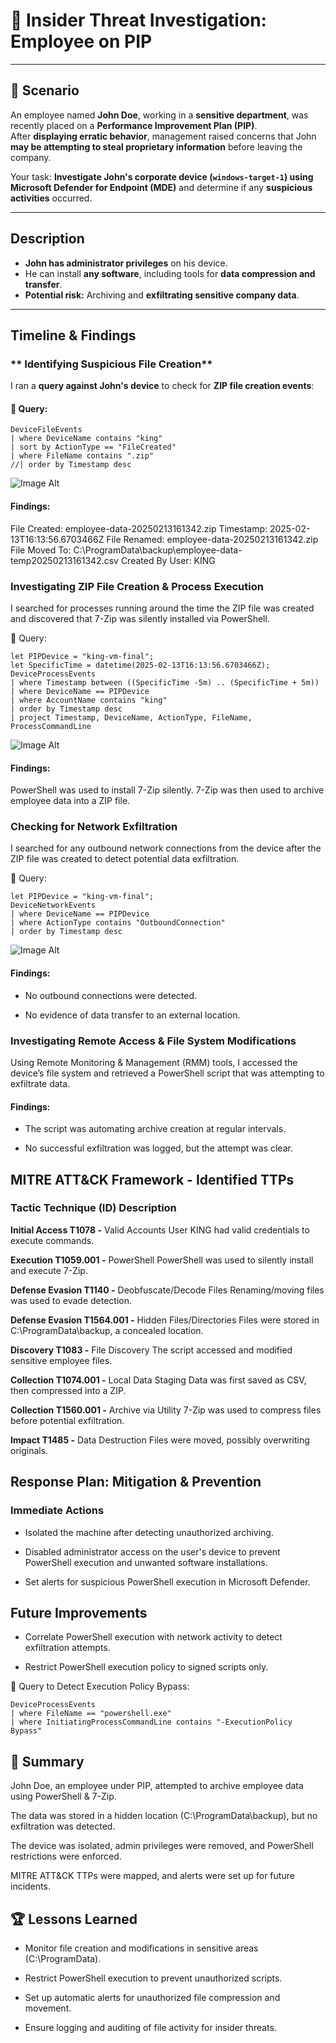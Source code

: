 # 🚨 Insider Threat Investigation: Employee on PIP

---

## 📌 Scenario  
An employee named **John Doe**, working in a **sensitive department**, was recently placed on a **Performance Improvement Plan (PIP)**.  
After **displaying erratic behavior**, management raised concerns that John **may be attempting to steal proprietary information** before leaving the company.  

Your task: **Investigate John's corporate device (`windows-target-1`) using Microsoft Defender for Endpoint (MDE)** and determine if any **suspicious activities** occurred.  

---

## Description  
- **John has administrator privileges** on his device.  
- He can install **any software**, including tools for **data compression and transfer**.  
- **Potential risk:** Archiving and **exfiltrating sensitive company data**.  

---

## **Timeline & Findings**  

### ** Identifying Suspicious File Creation**  
I ran a **query against John's device** to check for **ZIP file creation events**:  

#### 📜 Query:  
```kusto
DeviceFileEvents
| where DeviceName contains "king"
| sort by ActionType == "FileCreated"
| where FileName contains ".zip"
//| order by Timestamp desc
```
![Image Alt](https://github.com/K-ING-TECH/Threat-Hunt_Insider-Threat/blob/main/img1.png?raw=true)

#### Findings:

File Created: employee-data-20250213161342.zip
Timestamp: 2025-02-13T16:13:56.6703466Z
File Renamed: employee-data-20250213161342.zip
File Moved To: C:\ProgramData\backup\employee-data-temp20250213161342.csv
Created By User: KING

### Investigating ZIP File Creation & Process Execution
I searched for processes running around the time the ZIP file was created and discovered that 7-Zip was silently installed via PowerShell.

📜 Query:
```kusto
let PIPDevice = "king-vm-final";
let SpecificTime = datetime(2025-02-13T16:13:56.6703466Z);
DeviceProcessEvents
| where Timestamp between ((SpecificTime -5m) .. (SpecificTime + 5m))
| where DeviceName == PIPDevice
| where AccountName contains "king"
| order by Timestamp desc
| project Timestamp, DeviceName, ActionType, FileName, ProcessCommandLine
```
![Image Alt](https://github.com/K-ING-TECH/Threat-Hunt_Insider-Threat/blob/main/img2.png?raw=true)

#### Findings:

PowerShell was used to install 7-Zip silently.
7-Zip was then used to archive employee data into a ZIP file.

### Checking for Network Exfiltration
I searched for any outbound network connections from the device after the ZIP file was created to detect potential data exfiltration.

📜 Query:
```kusto
let PIPDevice = "king-vm-final";
DeviceNetworkEvents
| where DeviceName == PIPDevice
| where ActionType contains "OutboundConnection"
| order by Timestamp desc
```
![Image Alt](https://github.com/K-ING-TECH/Threat-Hunt_Insider-Threat/blob/main/img3.png?raw=true)

#### Findings:

- No outbound connections were detected.

- No evidence of data transfer to an external location.

### Investigating Remote Access & File System Modifications
Using Remote Monitoring & Management (RMM) tools, I accessed the device’s file system and retrieved a PowerShell script that was attempting to exfiltrate data.

#### Findings:

- The script was automating archive creation at regular intervals.

- No successful exfiltration was logged, but the attempt was clear.

## MITRE ATT&CK Framework - Identified TTPs

### Tactic	Technique (ID)	Description
**Initial Access	T1078 -** Valid Accounts	User KING had valid credentials to execute commands.

**Execution	T1059.001 -** PowerShell	PowerShell was used to silently install and execute 7-Zip.

**Defense Evasion	T1140 -** Deobfuscate/Decode Files	Renaming/moving files was used to evade detection.

**Defense Evasion	T1564.001 -** Hidden Files/Directories	Files were stored in C:\ProgramData\backup, a concealed location.

**Discovery	T1083 -** File Discovery	The script accessed and modified sensitive employee files.

**Collection	T1074.001 -** Local Data Staging	Data was first saved as CSV, then compressed into a ZIP.

**Collection	T1560.001 -** Archive via Utility	7-Zip was used to compress files before potential exfiltration.

**Impact	T1485 -** Data Destruction	Files were moved, possibly overwriting originals.

## Response Plan: Mitigation & Prevention
### Immediate Actions
- Isolated the machine after detecting unauthorized archiving.

- Disabled administrator access on the user's device to prevent PowerShell execution and unwanted software installations.

- Set alerts for suspicious PowerShell execution in Microsoft Defender.

## Future Improvements
- Correlate PowerShell execution with network activity to detect exfiltration attempts.

- Restrict PowerShell execution policy to signed scripts only.

📜 Query to Detect Execution Policy Bypass:
```kusto
DeviceProcessEvents
| where FileName == "powershell.exe"
| where InitiatingProcessCommandLine contains "-ExecutionPolicy Bypass"
```

## 📌 Summary
John Doe, an employee under PIP, attempted to archive employee data using PowerShell & 7-Zip.

The data was stored in a hidden location (C:\ProgramData\backup), but no exfiltration was detected.

The device was isolated, admin privileges were removed, and PowerShell restrictions were enforced.

MITRE ATT&CK TTPs were mapped, and alerts were set up for future incidents.

## 🏆 Lessons Learned
- Monitor file creation and modifications in sensitive areas (C:\ProgramData).

- Restrict PowerShell execution to prevent unauthorized scripts.

- Set up automatic alerts for unauthorized file compression and movement.

- Ensure logging and auditing of file activity for insider threats.
